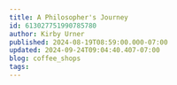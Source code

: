 ```yaml
---
title: A Philosopher's Journey
id: 613027751990785780
author: Kirby Urner
published: 2024-08-19T08:59:00.000-07:00
updated: 2024-09-24T09:04:40.407-07:00
blog: coffee_shops
tags: 
---
```


